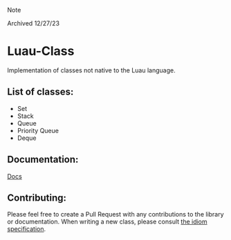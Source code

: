 > [!NOTE]
> Archived 12/27/23
# Luau-Class
Implementation of classes not native to the Luau language.

## List of classes:
- Set
- Stack
- Queue
- Priority Queue
- Deque

## Documentation:
[Docs](https://enigmagames2725.github.io/Luau-Class/)

## Contributing:
Please feel free to create a Pull Request with any contributions to the library or documentation.
When writing a new class, please consult [the idiom specification](https://github.com/EnigmaGames2725/Luau-Class/blob/main/docs/idiom.md).
